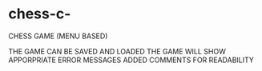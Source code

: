 # chess-c-
CHESS GAME (MENU BASED)

THE GAME CAN BE SAVED AND LOADED
THE GAME WILL SHOW APPORPRIATE ERROR MESSAGES 
ADDED COMMENTS FOR READABILITY
